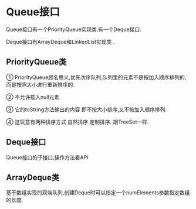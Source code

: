 # Queue接口

Queue接口有一个PriorityQueue实现类.有一个Deque接口.

Deque接口有ArrayDeque和LinkedList实现类 .

## PriorityQueue类

① PriorityQueue顾名思义,优先次序队列,队列里的元素不是按加入顺序排列的,而是按照大小进行重新排序的.

② 不允许插入null元素

③ 它的toString方法输出的内容 即不按大小排序,又不按加入顺序排列.

④ 这玩意有两种排序方式 自然排序 定制排序. 跟TreeSet一样.

## Deque接口

Queue接口的子接口,操作方法看API

## ArrayDeque类

基于数组实现的双端队列,创建Deque时可以指定一个numElements参数指定数组的长度.









